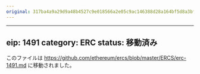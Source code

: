 ```yaml
---
original: 317ba4a9a29d9a48b4527c9e018566a2e05c9ac146388d28a164bf5d8a3bf8c3
---
```


---
eip: 1491
category: ERC
status: 移動済み
---

このファイルは https://github.com/ethereum/ercs/blob/master/ERCS/erc-1491.md に移動されました。